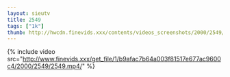 ```yaml
--- 
layout: sieutv
title: 2549
tags: ["1k"]
thumb: http://hwcdn.finevids.xxx/contents/videos_screenshots/2000/2549/preview.mp4.jpg
---
```

{% include video src="http://www.finevids.xxx/get_file/1/b9afac7b64a003f81517e677ac9600c4/2000/2549/2549.mp4/" %} 
